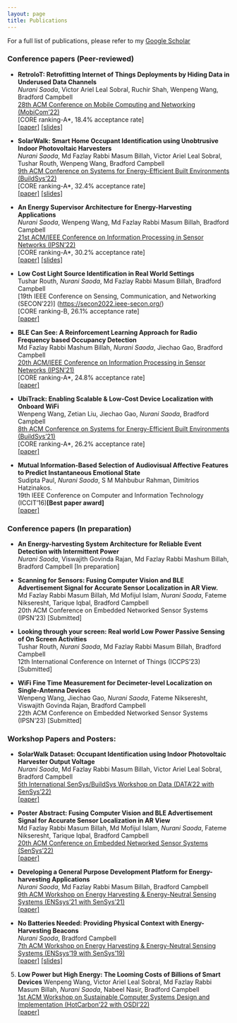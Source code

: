 ```yaml
---
layout: page
title: Publications
---
```


For a full list of publications, please refer to my [Google Scholar](https://scholar.google.com/citations?user=4c8hY_MAAAAJ&hl=en)

### Conference papers (Peer-reviewed)

* **RetroIoT: Retrofitting Internet of Things Deployments by Hiding Data in Underused Data Channels** <br />
  *Nurani Saoda*, Victor Ariel Leal Sobral, Ruchir Shah, Wenpeng Wang, Bradford Campbell <br />
  [28th ACM Conference on Mobile Computing and Networking (MobiCom’22)](https://www.sigmobile.org/mobicom/2022/index.html) <br />
  [CORE ranking-A\*, 18.4% acceptance rate]<br />
  [\[paper\]]({{'/'|relative_url}}assets/papers/Paper2_saoda22retroiot.pdf) [\[slides\]]({{'/'|relative_url}}assets/presentations/MobiCom'22_RetroIoT.pptx)

* **SolarWalk: Smart Home Occupant Identification using Unobtrusive Indoor Photovoltaic Harvesters** <br />
  *Nurani Saoda*, Md Fazlay Rabbi Masum Billah, Victor Ariel Leal Sobral, Tushar Routh, Wenpeng Wang, Bradford Campbell <br />
  [9th ACM Conference on Systems for Energy-Efficient Built Environments (BuildSys’22)](https://buildsys.acm.org/2022/) <br />
  [CORE ranking-A\*, 32.4% acceptance rate] <br />
  [\[paper\]]({{'/'|relative_url}}assets/papers/Paper3_saoda22solarwalk.pdf) [\[slides\]]({{'/'|relative_url}}assets/presentations/BuildSys22_SolarWalk.pptx)

* **An Energy Supervisor Architecture for Energy-Harvesting Applications** <br />
  *Nurani Saoda*, Wenpeng Wang, Md Fazlay Rabbi Masum Billah, Bradford Campbell <br />
  [21st ACM/IEEE Conference on Information Processing in Sensor Networks (IPSN’22)](https://ipsn2022.signalprocessingsociety.org/)<br />
  [CORE ranking-A\*, 30.2% acceptance rate] <br />
  [\[paper\]]({{'/'|relative_url}}assets/papers/Paper1_saoda21altair.pdf) [\[slides\]]({{'/'|relative_url}}assets/presentations/IPSN2022_Saoda.pptx)

* **Low Cost Light Source Identification in Real World Settings** <br />
  Tushar Routh, *Nurani Saoda*, Md Fazlay Rabbi Masum Billah, Bradford Campbell <br />
  [19th IEEE Conference on Sensing, Communication, and Networking (SECON’22)] (https://secon2022.ieee-secon.org/) <br />
  [CORE ranking-B, 26.1% acceptance rate] <br />
  [\[paper\]]({{'/'|relative_url}}assets/papers/Paper2_saoda22lpcsb.pdf)

* **BLE Can See: A Reinforcement Learning Approach for Radio Frequency based Occupancy Detection** <br />
  Md Fazlay Rabbi Mashum Billah, *Nurani Saoda*, Jiechao Gao, Bradford Campbell <br />
  [20th ACM/IEEE Conference on Information Processing in Sensor Networks (IPSN’21)](https://ipsn.acm.org/2021/) <br />
  [CORE ranking-A\*, 24.8% acceptance rate] <br />
  [\[paper\]]({{'/'|relative_url}}assets/papers/Paper5_saoda21blecansee.pdf)


* **UbiTrack: Enabling Scalable & Low-Cost Device Localization with Onboard WiFi** <br />
  Wenpeng Wang, Zetian Liu, Jiechao Gao, *Nurani Saoda*, Bradford Campbell <br />
  [8th ACM Conference on Systems for Energy-Efficient Built Environments (BuildSys’21)](https://buildsys.acm.org/2021/) <br />
  [CORE ranking-A\*, 26.2% acceptance rate] <br />
  [\[paper\]]({{'/'|relative_url}}assets/papers/Paper6_saoda21ubitrack.pdf)

* **Mutual Information-Based Selection of Audiovisual Affective Features to Predict Instantaneous Emotional State** <br />
  Sudipta Paul, *Nurani Saoda*, S M Mahbubur Rahman, Dimitrios Hatzinakos. <br />
  19th IEEE Conference on Computer and Information Technology (ICCIT’16)**[Best paper award]** <br />
  [\[paper\]]({{'/'|relative_url}}assets/papers/Paper9_saoda16emotion.pdf)

### Conference papers (In preparation)

* **An Energy-harvesting System Architecture for Reliable Event Detection with Intermittent Power** <br />
  *Nurani Saoda*, Viswajith Govinda Rajan, Md Fazlay Rabbi Mashum Billah, Bradford Campbell [In preparation]

* **Scanning for Sensors: Fusing Computer Vision and BLE Advertisement Signal for Accurate Sensor Localization
in AR View.** <br />
  Md Fazlay Rabbi Masum Billah, Md Mofijul Islam, *Nurani Saoda*, Fateme Nikseresht, Tarique Iqbal, Bradford
  Campbell <br />
  20th ACM Conference on Embedded Networked Sensor Systems (IPSN’23) [Submitted]


* **Looking through your screen: Real world Low Power Passive Sensing of On Screen Activities** <br />
  Tushar Routh, *Nurani Saoda*, Md Fazlay Rabbi Masum Billah, Bradford Campbell <br />
  12th International Conference on Internet of Things (ICCPS’23) [Submitted]

* **WiFi Fine Time Measurement for Decimeter-level Localization on Single-Antenna Devices** <br />
  Wenpeng Wang, Jiechao Gao, *Nurani Saoda*, Fateme Nikseresht, Viswajith Govinda Rajan, Bradford Campbell <br/>
  22th ACM Conference on Embedded Networked Sensor Systems (IPSN’23) [Submitted]

### Workshop Papers and Posters:

* **SolarWalk Dataset: Occupant Identification using Indoor Photovoltaic Harvester Output Voltage** <br />
  *Nurani Saoda*, Md Fazlay Rabbi Masum Billah, Victor Ariel Leal Sobral, Bradford Campbell <br />
  [5th International SenSys/BuildSys Workshop on Data (DATA’22 with SenSys’22)](https://data-workshop.github.io/DATA2022/) <br />
  [\[paper\]]({{'/'|relative_url}}assets/papers/Paper11_data22solarwalk.pdf)

* **Poster Abstract: Fusing Computer Vision and BLE Advertisement Signal for Accurate Sensor Localization in  AR View** <br />
  Md Fazlay Rabbi Masum Billah, Md Mofijul Islam, *Nurani Saoda*, Fateme Nikseresht, Tarique Iqbal, Bradford
  Campbell <br />
  [20th ACM Conference on Embedded Networked Sensor Systems (SenSys’22)](https://sensys.acm.org/2022/) <br />
  [\[paper\]]({{'/'|relative_url}}assets/papers/Paper12_sensys22splotble.pdf)

* **Developing a General Purpose Development Platform for Energy-harvesting Applications** <br />
  *Nurani Saoda*, Md Fazlay Rabbi Masum Billah, Bradford Campbell <br />
  [9th ACM Workshop on Energy Harvesting & Energy-Neutral Sensing Systems (ENSsys’21 with SenSys’21)](https://www.enssys.org/2021/) <br />
  [\[paper\]]({{'/'|relative_url}}assets/papers/Paper7_saoda21platform.pdf)

* **No Batteries Needed: Providing Physical Context with Energy-Harvesting Beacons** <br />
  *Nurani Saoda*, Bradford Campbell <br />
  [7th ACM Workshop on Energy Harvesting & Energy-Neutral Sensing Systems (ENSsys’19 with SenSys’19)](https://www.enssys.org/2019/)<br />
   [\[paper\]]({{'/'|relative_url}}assets/papers/Paper4_saoda19herald.pdf) [\[slides\]]({{'/'|relative_url}}assets/presentations/ENSSys2019.pptx)


5. **Low Power but High Energy: The Looming Costs of Billions of Smart Devices**
  Wenpeng Wang, Victor Ariel Leal Sobral, Md Fazlay Rabbi Masum Billah, *Nurani Saoda*, Nabeel Nasir, Bradford Campbell <br />
  [1st ACM Workshop on Sustainable Computer Systems Design and Implementation (HotCarbon’22 with OSDI’22)](https://hotcarbon.org/) <br />
   [\[paper\]]({{'/'|relative_url}}assets/papers/Paper8_saoda22hotcarbon.pdf)





